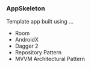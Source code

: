 ### AppSkeleton
Template app built using ...

- Room
- AndroidX
- Dagger 2
- Repository Pattern
- MVVM Architectural Pattern
